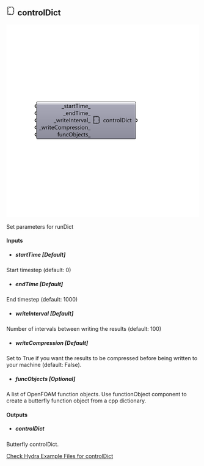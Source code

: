 ## ![](../../images/icons/controlDict.png) controlDict

![](../../images/components/controlDict.png)

Set parameters for runDict

#### Inputs
* ##### startTime [Default]
Start timestep (default: 0)
* ##### endTime [Default]
End timestep (default: 1000)
* ##### writeInterval [Default]
Number of intervals between writing the results (default: 100)
* ##### writeCompression [Default]
Set to True if you want the results to be compressed
 before being written to your machine (default: False).
* ##### funcObjects [Optional]
A list of OpenFOAM function objects. Use functionObject
 component to create a butterfly function object from a cpp dictionary.

#### Outputs
* ##### controlDict
Butterfly controlDict.


[Check Hydra Example Files for controlDict](https://hydrashare.github.io/hydra/index.html?keywords=Butterfly_controlDict)